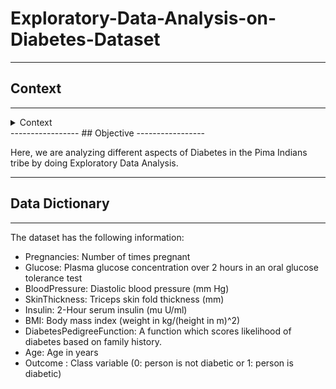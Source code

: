 # Exploratory-Data-Analysis-on-Diabetes-Dataset

---------------
## Context
---------------
<details>
        <summary>Context</summary>
        <p style='text-align:justify;'>Diabetes is one of the most frequent diseases worldwide and the number of diabetic patients are growing over the years. The             main cause of diabetes remains unknown, yet scientists believe that both genetic factors and environmental lifestyle play a major role in diabetes.

          A few years ago research was done on a tribe in America which is called the Pima tribe (also known as the Pima Indians). In this tribe, it was found that           the ladies are prone to diabetes very early. Several constraints were placed on the selection of these instances from a larger database. In particular,             all patients were females at least 21 years old of Pima Indian heritage. </p>
</details>
-----------------
## Objective
-----------------

Here, we are analyzing different aspects of Diabetes in the Pima Indians tribe by doing Exploratory Data Analysis.

-------------------------
## Data Dictionary
-------------------------

The dataset has the following information:

* Pregnancies: Number of times pregnant
* Glucose: Plasma glucose concentration over 2 hours in an oral glucose tolerance test
* BloodPressure: Diastolic blood pressure (mm Hg)
* SkinThickness: Triceps skin fold thickness (mm)
* Insulin: 2-Hour serum insulin (mu U/ml)
* BMI: Body mass index (weight in kg/(height in m)^2)
* DiabetesPedigreeFunction: A function which scores likelihood of diabetes based on family history.
* Age: Age in years
* Outcome : Class variable (0: person is not diabetic or 1: person is diabetic)
